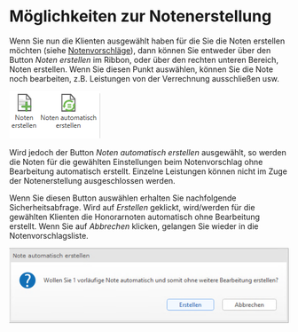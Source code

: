 # Möglichkeiten zur Notenerstellung

Wenn Sie nun die Klienten ausgewählt haben für die Sie die Noten
erstellen möchten (siehe [Notenvorschläge](/HONNext/Notenerstellung/Notenvorschläge)), dann können Sie
entweder über den Button *Noten erstellen* im Ribbon, oder über den
rechten unteren Bereich, Noten erstellen. Wenn Sie diesen Punkt
auswählen, können Sie die Note noch bearbeiten, z.B. Leistungen von der
Verrechnung ausschließen usw.


![](<img/image179.png>)

Wird jedoch der Button *Noten automatisch erstellen* ausgewählt, so
werden die Noten für die gewählten Einstellungen beim Notenvorschlag
ohne Bearbeitung automatisch erstellt. Einzelne Leistungen können nicht
im Zuge der Notenerstellung ausgeschlossen werden.

Wenn Sie diesen Button auswählen erhalten Sie nachfolgende
Sicherheitsabfrage. Wird auf *Erstellen* geklickt, wird/werden für die
gewählten Klienten die Honorarnoten automatisch ohne Bearbeitung
erstellt. Wenn Sie auf *Abbrechen* klicken, gelangen Sie wieder in die
Notenvorschlagsliste.


![](<img/image180.png>)